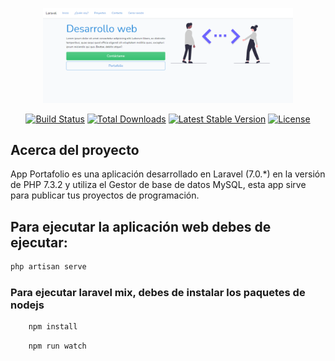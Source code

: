 <p align="center"><img src="https://github.com/Jose-developer-start/portafolio-laravel/blob/main/public/img/app/portafolio.png" width="400"></p>

<p align="center">
<a href="https://travis-ci.org/laravel/framework"><img src="https://travis-ci.org/laravel/framework.svg" alt="Build Status"></a>
<a href="https://packagist.org/packages/laravel/framework"><img src="https://poser.pugx.org/laravel/framework/d/total.svg" alt="Total Downloads"></a>
<a href="https://packagist.org/packages/laravel/framework"><img src="https://poser.pugx.org/laravel/framework/v/stable.svg" alt="Latest Stable Version"></a>
<a href="https://packagist.org/packages/laravel/framework"><img src="https://poser.pugx.org/laravel/framework/license.svg" alt="License"></a>
</p>

## Acerca del proyecto

App Portafolio es una aplicación desarrollado en Laravel (7.0.*) en la versión de PHP 7.3.2 y utiliza el Gestor de base de datos MySQL, esta app sirve para publicar tus proyectos de programación.

## Para ejecutar la aplicación web debes de ejecutar:

```php
php artisan serve
```

### Para ejecutar laravel mix, debes de instalar los paquetes de nodejs
```php
    npm install
```

```php
    npm run watch
```